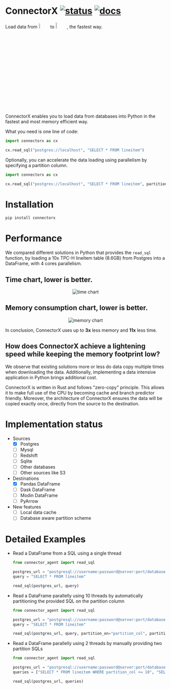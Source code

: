 # ConnectorX [![status][ci_badge]][ci_page] [![docs][docs_badge]][docs_page]

[ci_badge]: https://github.com/sfu-db/connector-agent/workflows/ci/badge.svg
[ci_page]: https://github.com/sfu-db/connector-agent/actions

[docs_badge]: https://github.com/sfu-db/connector-agent/workflows/docs/badge.svg
[docs_page]: https://sfu-db.github.io/connector-agent/connector_agent/

Load data from <img src="https://raw.githubusercontent.com/sfu-db/connector-agent/main/assets/sources.gif" width="6.5%" style="margin-bottom: -2px"/> to <img src="https://raw.githubusercontent.com/sfu-db/connector-agent/main/assets/destinations.gif" width="7%" style="margin-bottom: -2px"/>, the fastest way.


ConnectorX enables you to load data from databases into Python in the fastest and most memory efficient way.

What you need is one line of code:
```python
import connectorx as cx

cx.read_sql("postgres://localhost", "SELECT * FROM lineitem")
```

Optionally, you can accelerate the data loading using parallelism by specifying a partition column.
```python
import connectorx as cx

cx.read_sql("postgres://localhost", "SELECT * FROM lineitem", partition_on="l_orderkey", partition_num=10)
```

# Installation

```bash
pip install connectorx
```
# Performance

We compared different solutions in Python that provides the `read_sql` function, by loading a 10x TPC-H lineitem table (8.6GB) from Postgres into a DataFrame, with 4 cores parallelism. 

## Time chart, lower is better.
<p align="center"><img alt="time chart" src="https://raw.githubusercontent.com/sfu-db/connector-agent/main/assets/time.svg"/></p>

## Memory consumption chart, lower is better.
<p align="center"><img alt="memory chart" src="https://raw.githubusercontent.com/sfu-db/connector-agent/main/assets/memory.svg"/></p>


In conclusion, ConnectorX uses up to **3x** less memory and **11x** less time.

## How does ConnectorX achieve a lightening speed while keeping the memory footprint low?

We observe that existing solutions more or less do data copy multiple times when downloading the data.
Additionally, implementing a data intensive application in Python brings additional cost.

ConnectorX is written in Rust and follows "zero-copy" principle.
This allows it to make full use of the CPU by becoming cache and branch predictor friendly. Moreover, the architecture of ConnectorX ensures the data will be copied exactly once, directly from the source to the destination.

# Implementation status

* Sources
  - [x] Postgres
  - [ ] Mysql
  - [ ] Redshift
  - [ ] Sqlite
  - [ ] Other databases
  - [ ] Other sources like S3
* Destinations
  - [x] Pandas DataFrame
  - [ ] Dask DataFrame
  - [ ] Modin DataFrame
  - [ ] PyArrow
* New features
  - [ ] Local data cache
  - [ ] Database aware partition scheme

# Detailed Examples

* Read a DataFrame from a SQL using a single thread
  ```python
  from connector_agent import read_sql

  postgres_url = "postgresql://username:password@server:port/database"
  query = "SELECT * FROM lineitem"
  
  read_sql(postgres_url, query)
  ```

* Read a DataFrame parallelly using 10 threads by automatically partitioning the provided SQL on the partition column
  ```python
  from connector_agent import read_sql

  postgres_url = "postgresql://username:password@server:port/database"
  query = "SELECT * FROM lineitem"

  read_sql(postgres_url, query, partition_on="partition_col", partition_num=10)
  ```

* Read a DataFrame parallelly using 2 threads by manually providing two partition SQLs
  ```python
  from connector_agent import read_sql

  postgres_url = "postgresql://username:password@server:port/database"
  queries = ["SELECT * FROM lineitem WHERE partition_col <= 10", "SELECT * FROM lineitem WHERE partition_col > 10"]

  read_sql(postgres_url, queries)
  ```

  

